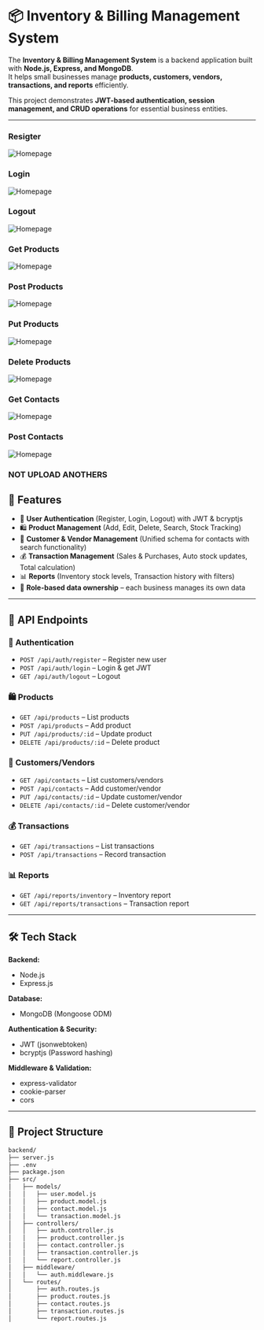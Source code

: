 # 📦 Inventory & Billing Management System

The **Inventory & Billing Management System** is a backend application built with **Node.js, Express, and MongoDB**.  
It helps small businesses manage **products, customers, vendors, transactions, and reports** efficiently.  

This project demonstrates **JWT-based authentication, session management, and CRUD operations** for essential business entities.  

---
###  Resigter
![Homepage](./public/Images/Resigter.png)

###  Login
![Homepage](./public/Images/Login.png)

###  Logout
![Homepage](./public/Images/Logout.png)

###  Get Products
![Homepage](./public/Images/Get%20Products.png)

###  Post Products
![Homepage](./public/Images/Post%20Products.png)

###  Put Products
![Homepage](./public/Images/Put%20Products.png)

###  Delete Products
![Homepage](./public/Images/Delete%20Product.png)

###  Get Contacts
![Homepage](./public/Images/Get%20Contacts.png)

###  Post Contacts
![Homepage](./public/Images/Post%20Contacts.png)

###  NOT UPLOAD ANOTHERS

## 🚀 Features

- 👤 **User Authentication** (Register, Login, Logout) with JWT & bcryptjs  
- 🛍️ **Product Management** (Add, Edit, Delete, Search, Stock Tracking)  
- 👥 **Customer & Vendor Management** (Unified schema for contacts with search functionality)  
- 💰 **Transaction Management** (Sales & Purchases, Auto stock updates, Total calculation)  
- 📊 **Reports** (Inventory stock levels, Transaction history with filters)  
- 🔑 **Role-based data ownership** – each business manages its own data  

---

## 📡 API Endpoints

### 🔑 Authentication
- `POST /api/auth/register` – Register new user  
- `POST /api/auth/login` – Login & get JWT  
- `GET /api/auth/logout` – Logout  

### 🛍️ Products
- `GET /api/products` – List products  
- `POST /api/products` – Add product  
- `PUT /api/products/:id` – Update product  
- `DELETE /api/products/:id` – Delete product  

### 👥 Customers/Vendors
- `GET /api/contacts` – List customers/vendors  
- `POST /api/contacts` – Add customer/vendor  
- `PUT /api/contacts/:id` – Update customer/vendor  
- `DELETE /api/contacts/:id` – Delete customer/vendor  

### 💰 Transactions
- `GET /api/transactions` – List transactions  
- `POST /api/transactions` – Record transaction  

### 📊 Reports
- `GET /api/reports/inventory` – Inventory report  
- `GET /api/reports/transactions` – Transaction report  

---

## 🛠️ Tech Stack

**Backend:**  
- Node.js  
- Express.js  

**Database:**  
- MongoDB (Mongoose ODM)  

**Authentication & Security:**  
- JWT (jsonwebtoken)  
- bcryptjs (Password hashing)  

**Middleware & Validation:**  
- express-validator  
- cookie-parser  
- cors  

---

## 📁 Project Structure

```bash
backend/
├── server.js
├── .env
├── package.json
├── src/
│   ├── models/
│   │   ├── user.model.js
│   │   ├── product.model.js
│   │   ├── contact.model.js
│   │   └── transaction.model.js
│   ├── controllers/
│   │   ├── auth.controller.js
│   │   ├── product.controller.js
│   │   ├── contact.controller.js
│   │   ├── transaction.controller.js
│   │   └── report.controller.js
│   ├── middleware/
│   │   └── auth.middleware.js
│   └── routes/
│       ├── auth.routes.js
│       ├── product.routes.js
│       ├── contact.routes.js
│       ├── transaction.routes.js
│       └── report.routes.js

